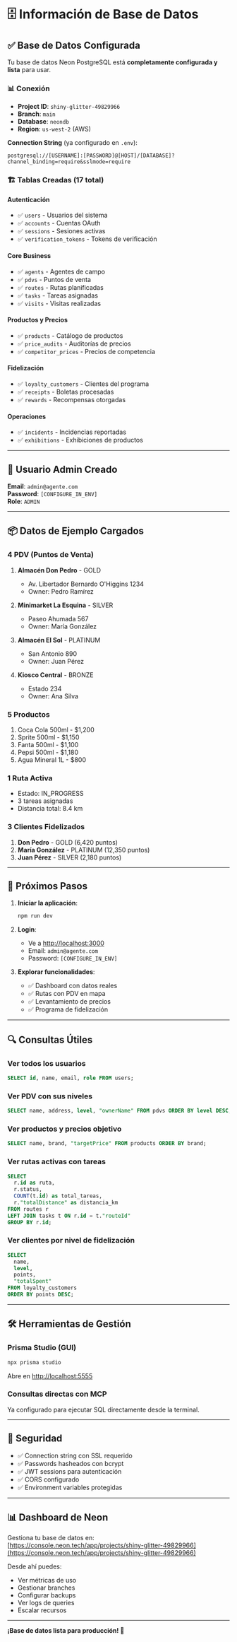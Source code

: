 # 🗄️ Información de Base de Datos

## ✅ Base de Datos Configurada

Tu base de datos Neon PostgreSQL está **completamente configurada y lista** para usar.

### 📊 Conexión

- **Project ID**: `shiny-glitter-49829966`
- **Branch**: `main`
- **Database**: `neondb`
- **Region**: `us-west-2` (AWS)

**Connection String** (ya configurado en `.env`):
```
postgresql://[USERNAME]:[PASSWORD]@[HOST]/[DATABASE]?channel_binding=require&sslmode=require
```

### 🏗️ Tablas Creadas (17 total)

#### Autenticación
- ✅ `users` - Usuarios del sistema
- ✅ `accounts` - Cuentas OAuth
- ✅ `sessions` - Sesiones activas
- ✅ `verification_tokens` - Tokens de verificación

#### Core Business
- ✅ `agents` - Agentes de campo
- ✅ `pdvs` - Puntos de venta
- ✅ `routes` - Rutas planificadas
- ✅ `tasks` - Tareas asignadas
- ✅ `visits` - Visitas realizadas

#### Productos y Precios
- ✅ `products` - Catálogo de productos
- ✅ `price_audits` - Auditorías de precios
- ✅ `competitor_prices` - Precios de competencia

#### Fidelización
- ✅ `loyalty_customers` - Clientes del programa
- ✅ `receipts` - Boletas procesadas
- ✅ `rewards` - Recompensas otorgadas

#### Operaciones
- ✅ `incidents` - Incidencias reportadas
- ✅ `exhibitions` - Exhibiciones de productos

---

## 👤 Usuario Admin Creado

**Email**: `admin@agente.com`  
**Password**: `[CONFIGURE_IN_ENV]`  
**Role**: `ADMIN`

---

## 📦 Datos de Ejemplo Cargados

### 4 PDV (Puntos de Venta)
1. **Almacén Don Pedro** - GOLD
   - Av. Libertador Bernardo O'Higgins 1234
   - Owner: Pedro Ramírez

2. **Minimarket La Esquina** - SILVER
   - Paseo Ahumada 567
   - Owner: María González

3. **Almacén El Sol** - PLATINUM
   - San Antonio 890
   - Owner: Juan Pérez

4. **Kiosco Central** - BRONZE
   - Estado 234
   - Owner: Ana Silva

### 5 Productos
1. Coca Cola 500ml - $1,200
2. Sprite 500ml - $1,150
3. Fanta 500ml - $1,100
4. Pepsi 500ml - $1,180
5. Agua Mineral 1L - $800

### 1 Ruta Activa
- Estado: IN_PROGRESS
- 3 tareas asignadas
- Distancia total: 8.4 km

### 3 Clientes Fidelizados
1. **Don Pedro** - GOLD (6,420 puntos)
2. **María González** - PLATINUM (12,350 puntos)
3. **Juan Pérez** - SILVER (2,180 puntos)

---

## 🚀 Próximos Pasos

1. **Iniciar la aplicación**:
   ```bash
   npm run dev
   ```

2. **Login**:
   - Ve a [http://localhost:3000](http://localhost:3000)
   - Email: `admin@agente.com`
   - Password: `[CONFIGURE_IN_ENV]`

3. **Explorar funcionalidades**:
   - ✅ Dashboard con datos reales
   - ✅ Rutas con PDV en mapa
   - ✅ Levantamiento de precios
   - ✅ Programa de fidelización

---

## 🔍 Consultas Útiles

### Ver todos los usuarios
```sql
SELECT id, name, email, role FROM users;
```

### Ver PDV con sus niveles
```sql
SELECT name, address, level, "ownerName" FROM pdvs ORDER BY level DESC;
```

### Ver productos y precios objetivo
```sql
SELECT name, brand, "targetPrice" FROM products ORDER BY brand;
```

### Ver rutas activas con tareas
```sql
SELECT 
  r.id as ruta,
  r.status,
  COUNT(t.id) as total_tareas,
  r."totalDistance" as distancia_km
FROM routes r
LEFT JOIN tasks t ON r.id = t."routeId"
GROUP BY r.id;
```

### Ver clientes por nivel de fidelización
```sql
SELECT 
  name,
  level,
  points,
  "totalSpent"
FROM loyalty_customers
ORDER BY points DESC;
```

---

## 🛠️ Herramientas de Gestión

### Prisma Studio (GUI)
```bash
npx prisma studio
```
Abre en [http://localhost:5555](http://localhost:5555)

### Consultas directas con MCP
Ya configurado para ejecutar SQL directamente desde la terminal.

---

## 🔐 Seguridad

- ✅ Connection string con SSL requerido
- ✅ Passwords hasheados con bcrypt
- ✅ JWT sessions para autenticación
- ✅ CORS configurado
- ✅ Environment variables protegidas

---

## 📊 Dashboard de Neon

Gestiona tu base de datos en:
[https://console.neon.tech/app/projects/shiny-glitter-49829966](https://console.neon.tech/app/projects/shiny-glitter-49829966)

Desde ahí puedes:
- Ver métricas de uso
- Gestionar branches
- Configurar backups
- Ver logs de queries
- Escalar recursos

---

**¡Base de datos lista para producción! 🎉**
